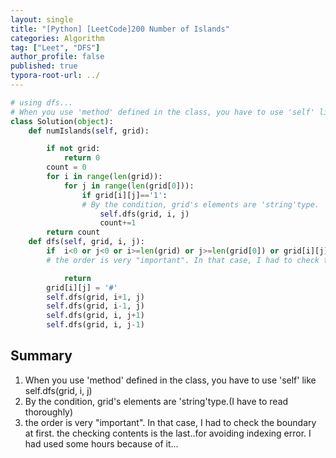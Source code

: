 ```yaml
---
layout: single
title: "[Python] [LeetCode]200 Number of Islands"
categories: Algorithm
tag: ["Leet", "DFS"]
author_profile: false
published: true
typora-root-url: ../
---
```


```python
# using dfs...
# When you use 'method' defined in the class, you have to use 'self' like self.dfs(grid, i, j)
class Solution(object):
    def numIslands(self, grid):

        if not grid:
            return 0
        count = 0
        for i in range(len(grid)):
            for j in range(len(grid[0])):
                if grid[i][j]=='1':
                # By the condition, grid's elements are 'string'type.
                    self.dfs(grid, i, j)
                    count+=1
        return count
    def dfs(self, grid, i, j):
        if  i<0 or j<0 or i>=len(grid) or j>=len(grid[0]) or grid[i][j]!='1':
        # the order is very "important". In that case, I had to check the boundary at first. the checking contents is the last..for avoiding indexing error. I had used some hours because of it...

            return
        grid[i][j] = '#'
        self.dfs(grid, i+1, j)
        self.dfs(grid, i-1, j)
        self.dfs(grid, i, j+1)
        self.dfs(grid, i, j-1)
```

## Summary  

1. When you use 'method' defined in the class, you have to use 'self' like self.dfs(grid, i, j)
2. By the condition, grid's elements are 'string'type.(I have to read thoroughly)
3. the order is very "important". In that case, I had to check the boundary at first. the checking contents is the last..for avoiding indexing error. I had used some hours because of it...
